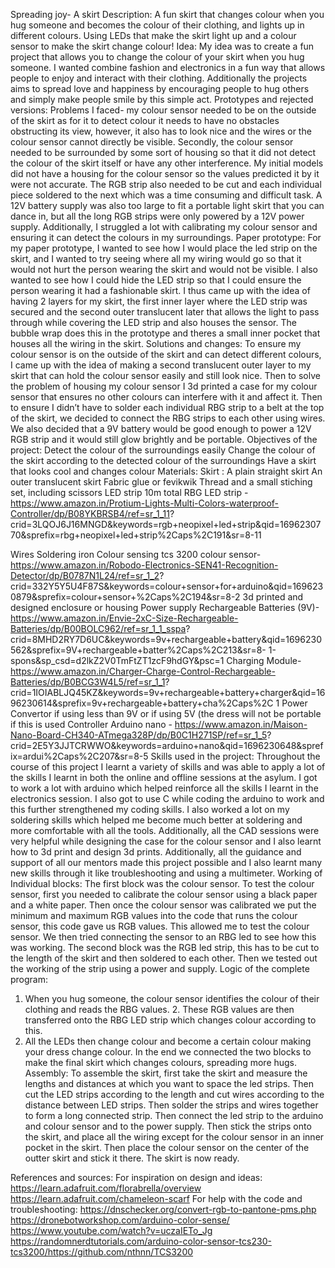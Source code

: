 Spreading joy- A skirt
Description: A fun skirt that changes colour when you hug someone and becomes the colour of their clothing, and lights up in different colours.
Using LEDs that make the skirt light up and a colour sensor to make the skirt change colour!
Idea: My idea was to create a fun project that allows you to change the colour of your skirt when you hug someone. I wanted combine fashion and electronics in a fun way that allows people to enjoy and interact with their clothing. Additionally the projects aims to spread love and happiness by encouraging people to hug others and simply make people smile by this simple act.
Prototypes and rejected versions:
Problems I faced- my colour sensor needed to be on the outside of the skirt as for it to detect colour it needs to have no obstacles obstructing its view, however, it also has to look nice and the wires or the colour sensor cannot directly be visible. Secondly, the colour sensor needed to be surrounded by some sort of housing so that it did not detect the colour of the skirt itself or have any other interference. My initial models did not have a housing for the colour sensor so the values predicted it by it were not accurate. The RGB strip also needed to be cut and each individual piece soldered to the next which was a time consuming and difficult task. A 12V battery supply was also too large to fit a portable light skirt that you can dance in, but all the long RGB strips were only powered by a 12V power supply. Additionally, I struggled a lot with calibrating my colour sensor and ensuring it can detect the colours in my surroundings.
Paper prototype:
For my paper prototype, I wanted to see how I would place the led strip on the skirt, and I wanted to try seeing where all my wiring would go so that it would not hurt the person wearing the skirt and would not be visible. I also wanted to see how I could hide the LED strip so that I could ensure the person wearing it had a fashionable skirt. I thus came up with the idea of having 2 layers for my skirt, the first inner layer where the LED strip was secured and the second outer translucent later that allows the light to pass through while covering the LED strip and also houses the sensor. The bubble wrap does this in the prototype and theres a small inner pocket that houses all the wiring in the skirt.
Solutions and changes: To ensure my colour sensor is on the outside of the skirt and can detect different colours, I came up with the idea of making a second translucent outer layer to my skirt that can hold the colour sensor easily and still look nice. Then to solve the problem of housing my colour sensor I 3d printed a case for my colour sensor that ensures no other colours can interfere with it and affect it. Then to ensure I didn’t have to solder each individual RBG strip to a belt at the top of the skirt, we decided to connect the RBG strips to each other using wires. We also decided that a 9V battery would be good enough to power a 12V RGB strip and it would still glow brightly and be portable.
Objectives of the project:
Detect the colour of the surroundings easily
Change the colour of the skirt according to the detected colour of the surroundings Have a skirt that looks cool and changes colour
Materials: Skirt :
A plain straight skirt
An outer translucent skirt
Fabric glue or fevikwik
Thread and a small stiching set, including scissors
LED strip
10m total RBG LED strip - https://www.amazon.in/Protium-Lights-Multi-Colors-waterproof-Controller/dp/B08YKBRSB4/ref=sr_1_11? crid=3LQOJ6J16MNGD&keywords=rgb+neopixel+led+strip&qid=1696230770&sprefix=rbg+neopixel+led+strip%2Caps%2C191&sr=8-11
      
Wires
Soldering iron
Colour sensing
tcs 3200 colour sensor- https://www.amazon.in/Robodo-Electronics-SEN41-Recognition-Detector/dp/B0787N1L24/ref=sr_1_2? crid=332Y5Y5U4F87S&keywords=colour+sensor+for+arduino&qid=1696230879&sprefix=colour+sensor+%2Caps%2C194&sr=8-2
3d printed and designed enclosure or housing
Power supply
Rechargeable Batteries (9V)- https://www.amazon.in/Envie-2xC-Size-Rechargeable-Batteries/dp/B00BOLC962/ref=sr_1_1_sspa? crid=8MHD2RY7D6UC&keywords=9v+rechargeable+battery&qid=1696230562&sprefix=9V+rechargeable+batter%2Caps%2C213&sr=8- 1-spons&sp_csd=d2lkZ2V0TmFtZT1zcF9hdGY&psc=1
Charging Module- https://www.amazon.in/Charger-Charge-Control-Rechargeable-Batteries/dp/B0BCG3W4L5/ref=sr_1_1? crid=1IOIABLJQ45KZ&keywords=9v+rechargeable+battery+charger&qid=1696230614&sprefix=9v+rechargeable+battery+cha%2Caps%2C 1
Power Convertor if using less than 9V or if using 5V (the dress will not be portable if this is used
Controller
Arduino nano - https://www.amazon.in/Maison-Nano-Board-CH340-ATmega328P/dp/B0C1H271SP/ref=sr_1_5? crid=2E5Y3JJTCRWWO&keywords=arduino+nano&qid=1696230648&sprefix=ardui%2Caps%2C207&sr=8-5
Skills used in the project:
Throughout the course of this project I learnt a variety of skills and was able to apply a lot of the skills I learnt in both the online and offline sessions at the asylum. I got to work a lot with arduino which helped reinforce all the skills I learnt in the electronics session. I also got to use C while coding the arduino to work and this further strengthened my coding skills. I also worked a lot on my soldering skills which helped me become much better at soldering and more comfortable with all the tools. Additionally, all the CAD sessions were very helpful while designing the case for the colour sensor and I also learnt how to 3d print and design 3d prints. Additionally, all the guidance and support of all our mentors made this project possible and I also learnt many new skills through it like troubleshooting and using a multimeter.
Working of Individual blocks:
The first block was the colour sensor. To test the colour sensor, first you needed to calibrate the colour sensor using a black paper and a white paper. Then once the colour sensor was calibrated we put the minimum and maximum RGB values into the code that runs the colour sensor, this code gave us RGB values. This allowed me to test the colour sensor. We then tried connecting the sensor to an RBG led to see how this was working. The second block was the RGB led strip, this has to be cut to the length of the skirt and then soldered to each other. Then we tested out the working of the strip using a power and supply.
Logic of the complete program:
1. When you hug someone, the colour sensor identifies the colour of their clothing and reads the RBG values. 2. These RGB values are then transferred onto the RBG LED strip which changes colour according to this.
3. All the LEDs then change colour and become a certain colour making your dress change colour.
In the end we connected the two blocks to make the final skirt which changes colours, spreading more hugs.
Assembly:
To assemble the skirt, first take the skirt and measure the lengths and distances at which you want to space the led strips. Then cut the LED strips according to the length and cut wires according to the distance between LED strips. Then solder the strips and wires together to form a long connected strip. Then connect the led strip to the arduino and colour sensor and to the power supply. Then stick the strips onto the skirt, and place all the wiring except for the colour sensor in an inner pocket in the skirt. Then place the colour sensor on the center of the outter skirt and stick it there. The skirt is now ready.

References and sources:
For inspiration on design and ideas:
https://learn.adafruit.com/florabrella/overview
https://learn.adafruit.com/chameleon-scarf
For help with the code and troubleshooting:
https://dnschecker.org/convert-rgb-to-pantone-pms.php https://dronebotworkshop.com/arduino-color-sense/
https://www.youtube.com/watch?v=uczaIETo_Jg https://randomnerdtutorials.com/arduino-color-sensor-tcs230-tcs3200/https://github.com/nthnn/TCS3200
